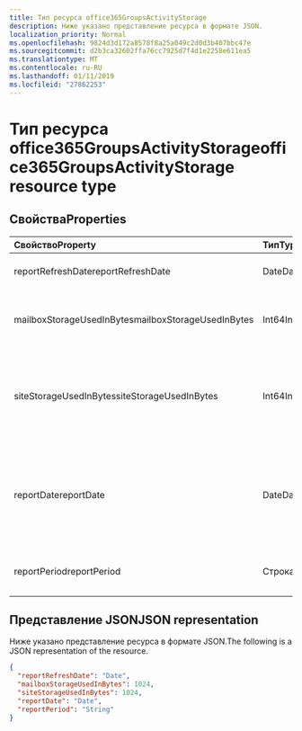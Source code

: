 ```yaml
---
title: Тип ресурса office365GroupsActivityStorage
description: Ниже указано представление ресурса в формате JSON.
localization_priority: Normal
ms.openlocfilehash: 9824d3d172a8578f8a25a049c2d0d3b407bbc47e
ms.sourcegitcommit: d2b3ca32602ffa76cc7925d7f4d1e2258e611ea5
ms.translationtype: MT
ms.contentlocale: ru-RU
ms.lasthandoff: 01/11/2019
ms.locfileid: "27862253"
---
```

# <a name="office365groupsactivitystorage-resource-type"></a><span data-ttu-id="3ed5b-103">Тип ресурса office365GroupsActivityStorage</span><span class="sxs-lookup"><span data-stu-id="3ed5b-103">office365GroupsActivityStorage resource type</span></span>

## <a name="properties"></a><span data-ttu-id="3ed5b-104">Свойства</span><span class="sxs-lookup"><span data-stu-id="3ed5b-104">Properties</span></span>

| <span data-ttu-id="3ed5b-105">Свойство</span><span class="sxs-lookup"><span data-stu-id="3ed5b-105">Property</span></span>                  | <span data-ttu-id="3ed5b-106">Тип</span><span class="sxs-lookup"><span data-stu-id="3ed5b-106">Type</span></span>   | <span data-ttu-id="3ed5b-107">Описание</span><span class="sxs-lookup"><span data-stu-id="3ed5b-107">Description</span></span>                              |
| :------------------------ | :----- | ---------------------------------------- |
| <span data-ttu-id="3ed5b-108">reportRefreshDate</span><span class="sxs-lookup"><span data-stu-id="3ed5b-108">reportRefreshDate</span></span>         | <span data-ttu-id="3ed5b-109">Date</span><span class="sxs-lookup"><span data-stu-id="3ed5b-109">Date</span></span>   | <span data-ttu-id="3ed5b-110">Последняя дата контента.</span><span class="sxs-lookup"><span data-stu-id="3ed5b-110">The latest date of the content.</span></span>          |
| <span data-ttu-id="3ed5b-111">mailboxStorageUsedInBytes</span><span class="sxs-lookup"><span data-stu-id="3ed5b-111">mailboxStorageUsedInBytes</span></span> | <span data-ttu-id="3ed5b-112">Int64</span><span class="sxs-lookup"><span data-stu-id="3ed5b-112">Int64</span></span>  | <span data-ttu-id="3ed5b-113">Используются в почтовом ящике группы хранения.</span><span class="sxs-lookup"><span data-stu-id="3ed5b-113">The storage used in group mailbox.</span></span>       |
| <span data-ttu-id="3ed5b-114">siteStorageUsedInBytes</span><span class="sxs-lookup"><span data-stu-id="3ed5b-114">siteStorageUsedInBytes</span></span>    | <span data-ttu-id="3ed5b-115">Int64</span><span class="sxs-lookup"><span data-stu-id="3ed5b-115">Int64</span></span>  | <span data-ttu-id="3ed5b-116">Хранения, используемый в библиотеке документов SharePoint.</span><span class="sxs-lookup"><span data-stu-id="3ed5b-116">The storage used in SharePoint document library.</span></span> |
| <span data-ttu-id="3ed5b-117">reportDate</span><span class="sxs-lookup"><span data-stu-id="3ed5b-117">reportDate</span></span>                | <span data-ttu-id="3ed5b-118">Date</span><span class="sxs-lookup"><span data-stu-id="3ed5b-118">Date</span></span>   | <span data-ttu-id="3ed5b-119">Дата моментальный снимок для Exchange и SharePoint используется хранилища.</span><span class="sxs-lookup"><span data-stu-id="3ed5b-119">The snapshot date for Exchange and SharePoint used storage.</span></span> |
| <span data-ttu-id="3ed5b-120">reportPeriod</span><span class="sxs-lookup"><span data-stu-id="3ed5b-120">reportPeriod</span></span>              | <span data-ttu-id="3ed5b-121">Строка</span><span class="sxs-lookup"><span data-stu-id="3ed5b-121">String</span></span> | <span data-ttu-id="3ed5b-122">Количество дней, на которое отчета.</span><span class="sxs-lookup"><span data-stu-id="3ed5b-122">The number of days the report covers.</span></span>    |

## <a name="json-representation"></a><span data-ttu-id="3ed5b-123">Представление JSON</span><span class="sxs-lookup"><span data-stu-id="3ed5b-123">JSON representation</span></span>

<span data-ttu-id="3ed5b-124">Ниже указано представление ресурса в формате JSON.</span><span class="sxs-lookup"><span data-stu-id="3ed5b-124">The following is a JSON representation of the resource.</span></span>

<!-- {
  "blockType": "resource",
  "@odata.type": "microsoft.graph.office365GroupsActivityStorage"
} -->

```json
{
  "reportRefreshDate": "Date", 
  "mailboxStorageUsedInBytes": 1024, 
  "siteStorageUsedInBytes": 1024, 
  "reportDate": "Date", 
  "reportPeriod": "String"
}
```
